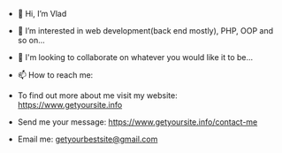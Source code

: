 - 👋 Hi, I’m Vlad
- 👀 I’m interested in web development(back end mostly), PHP, OOP and so on...
- 💞️ I'm looking to collaborate on whatever you would like it to be...

- 📫 How to reach me:
- To find out more about me visit my website: https://www.getyoursite.info
- Send me your message: https://www.getyoursite.info/contact-me
- Email me: getyourbestsite@gmail.com

<!---
VladULazarev/VladULazarev is a ✨ special ✨ repository because its `README.md` (this file) appears on your GitHub profile.
You can click the Preview link to take a look at your changes.
--->

